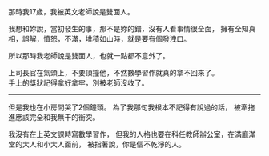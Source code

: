 那時我17歲，我被英文老師說是雙面人。

我想和妳說，當初發生的事，那不是妳的錯，沒有人看事情很全面，
擁有全知真相，誤解，憤怒，不滿，堆積如山時，就是要有個發洩口。

所以那時我老師說是雙面人，也就一點都不意外了。

上司長官在氣頭上，不要頂撞他，不然數學習作就真的拿不回來了。  
手上的獎狀記得拿好拿牢，別被老師沒收了。

---
但是我也在小房間哭了2個鐘頭。
為了我那句我根本不記得有說過的話，
被牽拖進應該完全和我無干的衝突。

我沒有在上英文課時寫數學習作，
但我的人格也要在科任教師辦公室，在滿廳滿堂的大人和小大人面前，
被指著說，你是個不乾淨的人。

